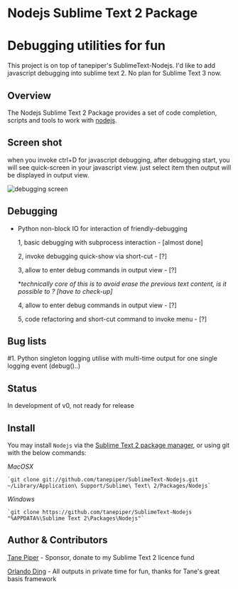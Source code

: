 Nodejs Sublime Text 2 Package
=============================

# Debugging utilities for fun

This project is on top of tanepiper's SublimeText-Nodejs. I'd like to add javascript debugging into sublime text 2. No plan for Sublime Text 3 now.

Overview
--------
The Nodejs Sublime Text 2 Package provides a set of code completion, scripts and tools to work with
[nodejs](http://nodejs.org).

Screen shot
--------------
when you invoke ctrl+D for javascript debugging, after debugging start, you will see quick-screen in your javascript view. just select item then output will be displayed in output view.

![debugging screen](https://raw.github.com/llv22/SublimeText-Nodejs/master/screenshots/Screenshot.jpg)

Debugging
---------------
* Python non-block IO for interaction of friendly-debugging
  
  1, basic debugging with subprocess interaction - [almost done]
  
  2, invoke debugging quick-show via short-cut - [?]
  
  3, allow to enter debug commands in output view - [?]

	**technically core of this is to avoid erase the previous text content, is it possible to ? [have to check-up]*
  
  4, allow to enter debug commands in output view - [?]
  
  5, code refactoring and short-cut command to invoke menu - [?]

Bug lists
---------------
#1. Python singleton logging utilise with multi-time output for one single logging event (debug()..)


Status
--------------
In development of v0, not ready for release

Install
-------
You may install `Nodejs` via the [Sublime Text 2 package manager](http://wbond.net/sublime_packages/package_control),
or using git with the below commands:

*MacOSX*

    `git clone git://github.com/tanepiper/SublimeText-Nodejs.git ~/Library/Application\ Support/Sublime\ Text\ 2/Packages/Nodejs`

*Windows*

    `git clone https://github.com/tanepiper/SublimeText-Nodejs "%APPDATA%\Sublime Text 2\Packages\Nodejs"`

Author & Contributors
----------------------
[Tane Piper](http://twitter.com/tanepiper) - Sponsor, donate to my Sublime Text 2 licence fund

[Orlando Ding](http://weibo.com/orlando22) - All outputs in private time for fun, thanks for Tane's great basis framework


